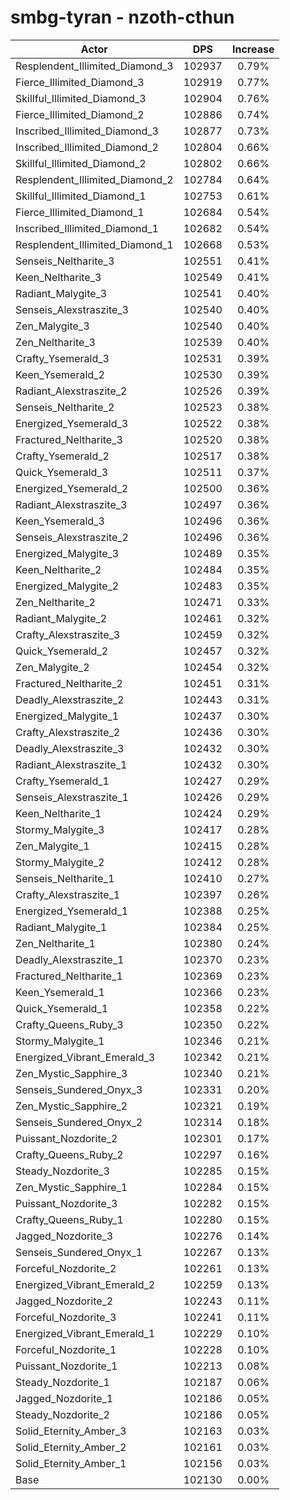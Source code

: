 # smbg-tyran - nzoth-cthun
| Actor | DPS | Increase |
|---|:---:|:---:|
|Resplendent_Illimited_Diamond_3|102937|0.79%|
|Fierce_Illimited_Diamond_3|102919|0.77%|
|Skillful_Illimited_Diamond_3|102904|0.76%|
|Fierce_Illimited_Diamond_2|102886|0.74%|
|Inscribed_Illimited_Diamond_3|102877|0.73%|
|Inscribed_Illimited_Diamond_2|102804|0.66%|
|Skillful_Illimited_Diamond_2|102802|0.66%|
|Resplendent_Illimited_Diamond_2|102784|0.64%|
|Skillful_Illimited_Diamond_1|102753|0.61%|
|Fierce_Illimited_Diamond_1|102684|0.54%|
|Inscribed_Illimited_Diamond_1|102682|0.54%|
|Resplendent_Illimited_Diamond_1|102668|0.53%|
|Senseis_Neltharite_3|102551|0.41%|
|Keen_Neltharite_3|102549|0.41%|
|Radiant_Malygite_3|102541|0.40%|
|Senseis_Alexstraszite_3|102540|0.40%|
|Zen_Malygite_3|102540|0.40%|
|Zen_Neltharite_3|102539|0.40%|
|Crafty_Ysemerald_3|102531|0.39%|
|Keen_Ysemerald_2|102530|0.39%|
|Radiant_Alexstraszite_2|102526|0.39%|
|Senseis_Neltharite_2|102523|0.38%|
|Energized_Ysemerald_3|102522|0.38%|
|Fractured_Neltharite_3|102520|0.38%|
|Crafty_Ysemerald_2|102517|0.38%|
|Quick_Ysemerald_3|102511|0.37%|
|Energized_Ysemerald_2|102500|0.36%|
|Radiant_Alexstraszite_3|102497|0.36%|
|Keen_Ysemerald_3|102496|0.36%|
|Senseis_Alexstraszite_2|102496|0.36%|
|Energized_Malygite_3|102489|0.35%|
|Keen_Neltharite_2|102484|0.35%|
|Energized_Malygite_2|102483|0.35%|
|Zen_Neltharite_2|102471|0.33%|
|Radiant_Malygite_2|102461|0.32%|
|Crafty_Alexstraszite_3|102459|0.32%|
|Quick_Ysemerald_2|102457|0.32%|
|Zen_Malygite_2|102454|0.32%|
|Fractured_Neltharite_2|102451|0.31%|
|Deadly_Alexstraszite_2|102443|0.31%|
|Energized_Malygite_1|102437|0.30%|
|Crafty_Alexstraszite_2|102436|0.30%|
|Deadly_Alexstraszite_3|102432|0.30%|
|Radiant_Alexstraszite_1|102432|0.30%|
|Crafty_Ysemerald_1|102427|0.29%|
|Senseis_Alexstraszite_1|102426|0.29%|
|Keen_Neltharite_1|102424|0.29%|
|Stormy_Malygite_3|102417|0.28%|
|Zen_Malygite_1|102415|0.28%|
|Stormy_Malygite_2|102412|0.28%|
|Senseis_Neltharite_1|102410|0.27%|
|Crafty_Alexstraszite_1|102397|0.26%|
|Energized_Ysemerald_1|102388|0.25%|
|Radiant_Malygite_1|102384|0.25%|
|Zen_Neltharite_1|102380|0.24%|
|Deadly_Alexstraszite_1|102370|0.23%|
|Fractured_Neltharite_1|102369|0.23%|
|Keen_Ysemerald_1|102366|0.23%|
|Quick_Ysemerald_1|102358|0.22%|
|Crafty_Queens_Ruby_3|102350|0.22%|
|Stormy_Malygite_1|102346|0.21%|
|Energized_Vibrant_Emerald_3|102342|0.21%|
|Zen_Mystic_Sapphire_3|102340|0.21%|
|Senseis_Sundered_Onyx_3|102331|0.20%|
|Zen_Mystic_Sapphire_2|102321|0.19%|
|Senseis_Sundered_Onyx_2|102314|0.18%|
|Puissant_Nozdorite_2|102301|0.17%|
|Crafty_Queens_Ruby_2|102297|0.16%|
|Steady_Nozdorite_3|102285|0.15%|
|Zen_Mystic_Sapphire_1|102284|0.15%|
|Puissant_Nozdorite_3|102282|0.15%|
|Crafty_Queens_Ruby_1|102280|0.15%|
|Jagged_Nozdorite_3|102276|0.14%|
|Senseis_Sundered_Onyx_1|102267|0.13%|
|Forceful_Nozdorite_2|102261|0.13%|
|Energized_Vibrant_Emerald_2|102259|0.13%|
|Jagged_Nozdorite_2|102243|0.11%|
|Forceful_Nozdorite_3|102241|0.11%|
|Energized_Vibrant_Emerald_1|102229|0.10%|
|Forceful_Nozdorite_1|102228|0.10%|
|Puissant_Nozdorite_1|102213|0.08%|
|Steady_Nozdorite_1|102187|0.06%|
|Jagged_Nozdorite_1|102186|0.05%|
|Steady_Nozdorite_2|102186|0.05%|
|Solid_Eternity_Amber_3|102163|0.03%|
|Solid_Eternity_Amber_2|102161|0.03%|
|Solid_Eternity_Amber_1|102156|0.03%|
|Base|102130|0.00%|
